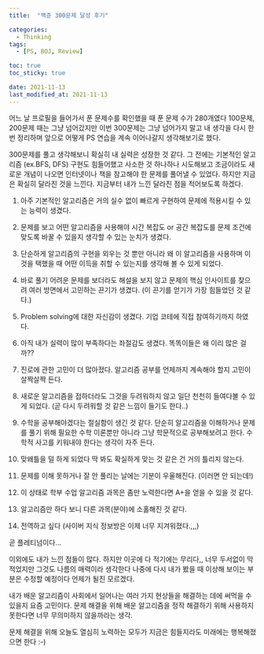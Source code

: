 ```yaml
---
title:  "백준 300문제 달성 후기" 

categories:
  - Thinking
tags:
  - [PS, BOJ, Review]

toc: true
toc_sticky: true

date: 2021-11-13
last_modified_at: 2021-11-13
---
```


어느 날 프로필을 들어가서 푼 문제수를 확인했을 때 푼 문제 수가 280개였다 100문제, 200문제 때는 그냥 넘어갔지만 이번 300문제는 그냥 넘어가지 말고 내 생각을 다시 한번 정리하며 앞으로 어떻게 PS 연습을 계속 이어나갈지 생각해보기로 했다.

 300문제를 풀고 생각해보니 확실히 내 실력은 성장한 것 같다. 그 전에는 기본적인 알고리즘 (ex.BFS, DFS) 구현도 힘들어했고 사소한 것 하나하나 시도해보고 조금이라도 새로운 개념이 나오면 인터넷이나 책을 참고해야 한 문제를 풀어낼 수 있었다. 하지만 지금은 확실히 달라진 것을 느낀다. 지금부터 내가 느낀 달라진 점을 적어보도록 하겠다.

1. 아주 기본적인 알고리즘은 거의 실수 없이 빠르게 구현하여 문제에 적용시킬 수 있는 능력이 생겼다.

2. 문제를 보고 어떤 알고리즘을 사용해야 시간 복잡도 or 공간 복잡도를 문제 조건에 맞도록 바꿀 수 있을지 생각할 수 있는 눈치가 생겼다. 

3. 단순하게 알고리즘의 구현을 외우는 것 뿐만 아니라 왜 이 알고리즘을 사용하며 이것을 택했을 때 어떤 이득을 취할 수 있는지를 생각해 볼 수 있게 되었다.

4. 바로 풀기 어려운 문제를 보더라도 해설을 보지 않고 문제의 핵심 인사이트를 찾으려 여러 방면에서 고민하는 끈기가 생겼다. (이 끈기를 얻기가 가장 힘들었던 것 같다.)

5. Problem solving에 대한 자신감이 생겼다. 기업 코테에 직접 참여하기까지 하였다.

6. 아직 내가 실력이 많이 부족하다는 좌절감도 생겼다. 똑똑이들은 왜 이리 많은 걸까??

7. 진로에 관한 고민이 더 많아졌다. 알고리즘 공부를 언제까지 계속해야 할지 고민이 살짝살짝 든다.

8. 새로운 알고리즘을 접하더라도 그것을 두려워하지 않고 일단 천천히 들여다볼 수 있게 되었다. (곧 다시 두려워할 것 같은 느낌이 들기도 한다..)

9. 수학을 공부해야겠다는 절실함이 생긴 것 같다. 단순히 알고리즘을 이해하거나 문제를 풀기 위해 필요한 수학 이론뿐만 아니라 그냥 학문적으로 공부해보려고 한다. 수학적 사고를 키워내야 한다는 생각이 자주 든다.

10.  맞왜틀을 덜 하게 되었다 딱 봐도 확실하게 맞는 것 같은 건 거의 틀리지 않는다.

11. 문제를 이해 못하거나 잘 안 풀리는 날에는 기분이 우울해진다. (이러면 안 되는데!)

12. 이 상태로 학부 수업 알고리즘 과목은 좀만 노력한다면 A+을 얻을 수 있을 것 같다.

13. 알고리즘만 하다 보니 다른 과목(분야)에 소홀해진 것 같다.

14. 전역하고 싶다 (사이버 지식 정보방은 이제 너무 지겨워졌다.,,,)


곧 플레티넘이다...

이외에도 내가 느낀 점들이 많다. 하지만 이곳에 다 적기에는 무리다,, 너무 두서없이 막 적었지만 그것도 나름의 매력이라 생각한다 나중에 다시 내가 봤을 때 이상해 보이는 부분은 수정할 예정이다 언제가 될진 모르겠다.

내가 배운 알고리즘이 사회에서 일어나는 여러 가지 현상들을 해결하는 데에 써먹을 수 있을지 요즘 고민이다. 문제 해결을 위해 배운 알고리즘을 정작 해결하기 위해 사용하지 못한다면 너무 무의미하지 않을까라는 생각.

문제 해결을 위해 오늘도 열심히 노력하는 모두가 지금은 힘들지라도 미래에는 행복해졌으면 한다 :-)